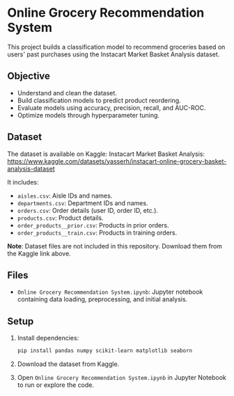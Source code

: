# Online Grocery Recommendation System

This project builds a classification model to recommend groceries based on users' past purchases using the Instacart Market Basket Analysis dataset.

## Objective

- Understand and clean the dataset.
- Build classification models to predict product reordering.
- Evaluate models using accuracy, precision, recall, and AUC-ROC.
- Optimize models through hyperparameter tuning.

## Dataset

The dataset is available on Kaggle: Instacart Market Basket Analysis: https://www.kaggle.com/datasets/yasserh/instacart-online-grocery-basket-analysis-dataset 

It includes:

- `aisles.csv`: Aisle IDs and names.
- `departments.csv`: Department IDs and names.
- `orders.csv`: Order details (user ID, order ID, etc.).
- `products.csv`: Product details.
- `order_products__prior.csv`: Products in prior orders.
- `order_products__train.csv`: Products in training orders.

**Note**: Dataset files are not included in this repository. Download them from the Kaggle link above.

## Files

- `Online Grocery Recommendation System.ipynb`: Jupyter notebook containing data loading, preprocessing, and initial analysis.

## Setup

1. Install dependencies:

   ```bash
   pip install pandas numpy scikit-learn matplotlib seaborn
   ```
2. Download the dataset from Kaggle.
3. Open `Online Grocery Recommendation System.ipynb` in Jupyter Notebook to run or explore the code.
